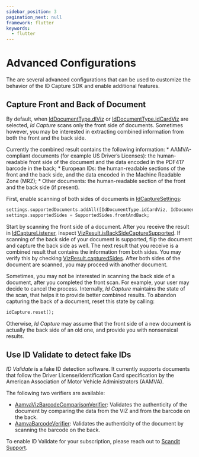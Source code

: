 ```yaml
---
sidebar_position: 3
pagination_next: null
framework: flutter
keywords:
  - flutter
---
```


# Advanced Configurations

The are several advanced configurations that can be used to customize the behavior of the ID Capture SDK and enable additional features.

## Capture Front and Back of Document

By default, when [IdDocumentType.dlViz](https://docs.scandit.com/6.28/data-capture-sdk/flutter/id-capture/api/id-document-type.html#value-scandit.datacapture.id.IdDocumentType.DlViz) or [IdDocumentType.idCardViz](https://docs.scandit.com/6.28/data-capture-sdk/flutter/id-capture/api/id-document-type.html#value-scandit.datacapture.id.IdDocumentType.IdCardViz) are selected, _Id Capture_ scans only the front side of documents. Sometimes however, you may be interested in extracting combined information from both the front and the back side.

Currently the combined result contains the following information: \* AAMVA-compliant documents (for example US Driver’s Licenses): the human-readable front side of the document and the data encoded in the PDF417 barcode in the back; \* European IDs: the human-readable sections of the front and the back side, and the data encoded in the Machine Readable Zone (MRZ); \* Other documents: the human-readable section of the front and the back side (if present).

First, enable scanning of both sides of documents in [IdCaptureSettings](https://docs.scandit.com/6.28/data-capture-sdk/flutter/id-capture/api/id-capture-settings.html#class-scandit.datacapture.id.IdCaptureSettings):

```dart
settings.supportedDocuments.addAll([IdDocumentType.idCardViz, IdDocumentType.dlViz]);
settings.supportedSides = SupportedSides.frontAndBack;
```

Start by scanning the front side of a document. After you receive the result in [IdCaptureListener](https://docs.scandit.com/6.28/data-capture-sdk/flutter/id-capture/api/id-capture-listener.html#interface-scandit.datacapture.id.IIdCaptureListener), inspect [VizResult.isBackSideCaptureSupported](https://docs.scandit.com/6.28/data-capture-sdk/flutter/id-capture/api/viz-result.html#property-scandit.datacapture.id.VizResult.IsBackSideCaptureSupported). If scanning of the back side of your document is supported, flip the document and capture the back side as well. The next result that you receive is a combined result that contains the information from both sides. You may verify this by checking [VizResult.capturedSides](https://docs.scandit.com/6.28/data-capture-sdk/flutter/id-capture/api/viz-result.html#property-scandit.datacapture.id.VizResult.CapturedSides). After both sides of the document are scanned, you may proceed with another document.

Sometimes, you may not be interested in scanning the back side of a document, after you completed the front scan. For example, your user may decide to cancel the process. Internally, _Id Capture_ maintains the state of the scan, that helps it to provide better combined results. To abandon capturing the back of a document, reset this state by calling:

```dart
idCapture.reset();
```

Otherwise, _Id Capture_ may assume that the front side of a new document is actually the back side of an old one, and provide you with nonsensical results.

## Use ID Validate to detect fake IDs

_ID Validate_ is a fake ID detection software. It currently supports documents that follow the Driver License/Identification Card specification by the American Association of Motor Vehicle Administrators (AAMVA).

The following two verifiers are available:

- [AamvaVizBarcodeComparisonVerifier](https://docs.scandit.com/6.28/data-capture-sdk/flutter/id-capture/api/aamva-viz-barcode-comparison-verifier.html#class-scandit.datacapture.id.AamvaVizBarcodeComparisonVerifier): Validates the authenticity of the document by comparing the data from the VIZ and from the barcode on the back.
- [AamvaBarcodeVerifier](https://docs.scandit.com/6.28/data-capture-sdk/flutter/id-capture/api/aamva-barcode-verifier.html#class-scandit.datacapture.id.AamvaBarcodeVerifier): Validates the authenticity of the document by scanning the barcode on the back.

To enable ID Validate for your subscription, please reach out to [Scandit Support](mailto:support@scandit.com).
